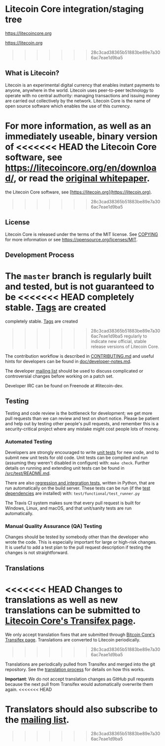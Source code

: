 Litecoin Core integration/staging tree
=====================================



https://litecoincore.org


https://litecoin.org
>>>>>>> 28c3cad38365b51883be89e7a306ac7eae1d9ba5

What is Litecoin?
----------------

Litecoin is an experimental digital currency that enables instant payments to
anyone, anywhere in the world. Litecoin uses peer-to-peer technology to operate
with no central authority: managing transactions and issuing money are carried
out collectively by the network. Litecoin Core is the name of open source
software which enables the use of this currency.

For more information, as well as an immediately useable, binary version of
<<<<<<< HEAD
the Litecoin Core software, see https://litecoincore.org/en/download/, or read the
[original whitepaper](https://litecoincore.org/litecoin.pdf).
=======
the Litecoin Core software, see [https://litecoin.org](https://litecoin.org).
>>>>>>> 28c3cad38365b51883be89e7a306ac7eae1d9ba5

License
-------

Litecoin Core is released under the terms of the MIT license. See [COPYING](COPYING) for more
information or see https://opensource.org/licenses/MIT.

Development Process
-------------------

The `master` branch is regularly built and tested, but is not guaranteed to be
<<<<<<< HEAD
completely stable. [Tags](https://github.com/litecoin/litecoin/tags) are created
=======
completely stable. [Tags](https://github.com/litecoin-project/litecoin/tags) are created
>>>>>>> 28c3cad38365b51883be89e7a306ac7eae1d9ba5
regularly to indicate new official, stable release versions of Litecoin Core.

The contribution workflow is described in [CONTRIBUTING.md](CONTRIBUTING.md)
and useful hints for developers can be found in [doc/developer-notes.md](doc/developer-notes.md).

The developer [mailing list](https://groups.google.com/forum/#!forum/litecoin-dev)
should be used to discuss complicated or controversial changes before working
on a patch set.

Developer IRC can be found on Freenode at #litecoin-dev.

Testing
-------

Testing and code review is the bottleneck for development; we get more pull
requests than we can review and test on short notice. Please be patient and help out by testing
other people's pull requests, and remember this is a security-critical project where any mistake might cost people
lots of money.

### Automated Testing

Developers are strongly encouraged to write [unit tests](src/test/README.md) for new code, and to
submit new unit tests for old code. Unit tests can be compiled and run
(assuming they weren't disabled in configure) with: `make check`. Further details on running
and extending unit tests can be found in [/src/test/README.md](/src/test/README.md).

There are also [regression and integration tests](/test), written
in Python, that are run automatically on the build server.
These tests can be run (if the [test dependencies](/test) are installed) with: `test/functional/test_runner.py`

The Travis CI system makes sure that every pull request is built for Windows, Linux, and macOS, and that unit/sanity tests are run automatically.

### Manual Quality Assurance (QA) Testing

Changes should be tested by somebody other than the developer who wrote the
code. This is especially important for large or high-risk changes. It is useful
to add a test plan to the pull request description if testing the changes is
not straightforward.

Translations
------------

<<<<<<< HEAD
Changes to translations as well as new translations can be submitted to
[Litecoin Core's Transifex page](https://www.transifex.com/projects/p/litecoin/).
=======
We only accept translation fixes that are submitted through [Bitcoin Core's Transifex page](https://www.transifex.com/projects/p/litecoin/).
Translations are converted to Litecoin periodically.
>>>>>>> 28c3cad38365b51883be89e7a306ac7eae1d9ba5

Translations are periodically pulled from Transifex and merged into the git repository. See the
[translation process](doc/translation_process.md) for details on how this works.

**Important**: We do not accept translation changes as GitHub pull requests because the next
pull from Transifex would automatically overwrite them again.
<<<<<<< HEAD

Translators should also subscribe to the [mailing list](https://groups.google.com/forum/#!forum/litecoin-translators).
=======
>>>>>>> 28c3cad38365b51883be89e7a306ac7eae1d9ba5
